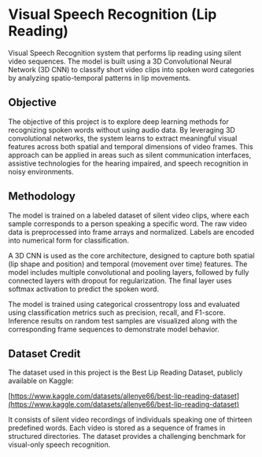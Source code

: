 # Visual Speech Recognition (Lip Reading)

Visual Speech Recognition system that performs lip reading using silent video sequences. The model is built using a 3D Convolutional Neural Network (3D CNN) to classify short video clips into spoken word categories by analyzing spatio-temporal patterns in lip movements.

## Objective

The objective of this project is to explore deep learning methods for recognizing spoken words without using audio data. By leveraging 3D convolutional networks, the system learns to extract meaningful visual features across both spatial and temporal dimensions of video frames. This approach can be applied in areas such as silent communication interfaces, assistive technologies for the hearing impaired, and speech recognition in noisy environments.

## Methodology

The model is trained on a labeled dataset of silent video clips, where each sample corresponds to a person speaking a specific word. The raw video data is preprocessed into frame arrays and normalized. Labels are encoded into numerical form for classification.

A 3D CNN is used as the core architecture, designed to capture both spatial (lip shape and position) and temporal (movement over time) features. The model includes multiple convolutional and pooling layers, followed by fully connected layers with dropout for regularization. The final layer uses softmax activation to predict the spoken word.

The model is trained using categorical crossentropy loss and evaluated using classification metrics such as precision, recall, and F1-score. Inference results on random test samples are visualized along with the corresponding frame sequences to demonstrate model behavior.

## Dataset Credit

The dataset used in this project is the Best Lip Reading Dataset, publicly available on Kaggle:

[https://www.kaggle.com/datasets/allenye66/best-lip-reading-dataset](https://www.kaggle.com/datasets/allenye66/best-lip-reading-dataset)

It consists of silent video recordings of individuals speaking one of thirteen predefined words. Each video is stored as a sequence of frames in structured directories. The dataset provides a challenging benchmark for visual-only speech recognition.
